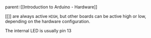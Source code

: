 parent::[[Introduction to Arduino - Hardware]]

[[]] are always active `HIGH`, but other boards can be active high or low, depending on the hardware configuration.  

The internal LED is usually pin 13